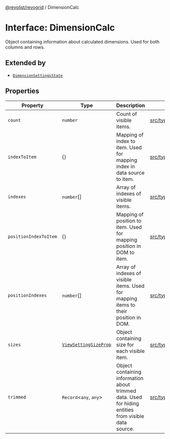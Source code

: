 [@revolist/revogrid](README.md) / DimensionCalc

# Interface: DimensionCalc

Object containing information about calculated dimensions.
Used for both columns and rows.

## Extended by

- [`DimensionSettingsState`](Interface.DimensionSettingsState.md)

## Properties

| Property | Type | Description | Defined in |
| ------ | ------ | ------ | ------ |
| `count` | `number` | Count of visible items. | [src/types/interfaces.ts:580](https://github.com/revolist/revogrid/blob/39cfd614966a26ee6ce63b18984e6b24b2874cc5/src/types/interfaces.ts#L580) |
| `indexToItem` | \{\} | Mapping of index to item. Used for mapping index in data source to item. | [src/types/interfaces.ts:603](https://github.com/revolist/revogrid/blob/39cfd614966a26ee6ce63b18984e6b24b2874cc5/src/types/interfaces.ts#L603) |
| `indexes` | `number`[] | Array of indexes of visible items. | [src/types/interfaces.ts:575](https://github.com/revolist/revogrid/blob/39cfd614966a26ee6ce63b18984e6b24b2874cc5/src/types/interfaces.ts#L575) |
| `positionIndexToItem` | \{\} | Mapping of position to item. Used for mapping position in DOM to item. | [src/types/interfaces.ts:592](https://github.com/revolist/revogrid/blob/39cfd614966a26ee6ce63b18984e6b24b2874cc5/src/types/interfaces.ts#L592) |
| `positionIndexes` | `number`[] | Array of indexes of visible items. Used for mapping items to their position in DOM. | [src/types/interfaces.ts:586](https://github.com/revolist/revogrid/blob/39cfd614966a26ee6ce63b18984e6b24b2874cc5/src/types/interfaces.ts#L586) |
| `sizes` | [`ViewSettingSizeProp`](TypeAlias.ViewSettingSizeProp.md) | Object containing size for each visible item. | [src/types/interfaces.ts:619](https://github.com/revolist/revogrid/blob/39cfd614966a26ee6ce63b18984e6b24b2874cc5/src/types/interfaces.ts#L619) |
| `trimmed` | `Record`\<`any`, `any`\> | Object containing information about trimmed data. Used for hiding entities from visible data source. | [src/types/interfaces.ts:614](https://github.com/revolist/revogrid/blob/39cfd614966a26ee6ce63b18984e6b24b2874cc5/src/types/interfaces.ts#L614) |
